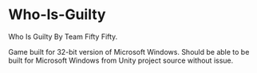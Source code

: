 # Who-Is-Guilty

Who Is Guilty
By Team Fifty Fifty.


Game built for 32-bit version of Microsoft Windows.
Should be able to be built for Microsoft Windows from Unity project source without issue.

